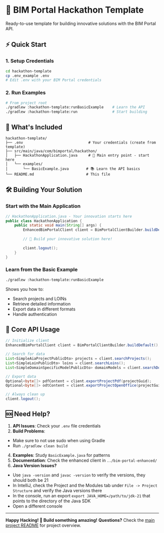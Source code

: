# 🚀 BIM Portal Hackathon Template

Ready-to-use template for building innovative solutions with the BIM Portal API.

## ⚡ Quick Start

### 1. Setup Credentials
```bash
cd hackathon-template
cp .env_example .env
# Edit .env with your BIM Portal credentials
```

### 2. Run Examples
```bash
# From project root
./gradlew :hackathon-template:runBasicExample    # Learn the API
./gradlew :hackathon-template:run                # Start building
```

## 📁 What's Included

```
hackathon-template/
├── .env                              # Your credentials (create from template)
├── src/main/java/com/bimportal/hackathon/
│   ├── HackathonApplication.java     # 🎯 Main entry point - start here
│   └── examples/
│       └── BasicExample.java        # 📚 Learn the API basics
└── README.md                        # This file
```

## 🛠️ Building Your Solution

### Start with the Main Application
```java
// HackathonApplication.java - Your innovation starts here
public class HackathonApplication {
    public static void main(String[] args) {
        EnhancedBimPortalClient client = BimPortalClientBuilder.buildDefault();
        
        // 🚀 Build your innovative solution here!
        
        client.logout();
    }
}
```

### Learn from the Basic Example
```bash
./gradlew :hackathon-template:runBasicExample
```
Shows you how to:
- Search projects and LOINs
- Retrieve detailed information
- Export data in different formats
- Handle authentication

## 🔧 Core API Usage

```java
// Initialize client
EnhancedBimPortalClient client = BimPortalClientBuilder.buildDefault();

// Search for data
List<SimpleAiaProjectPublicDto> projects = client.searchProjects();
List<SimpleLoinPublicDto> loins = client.searchLoins();
List<SimpleDomainSpecificModelPublicDto> domainModels = client.searchDomainModels();

// Export data
Optional<byte[]> pdfContent = client.exportProjectPdf(projectGuid);
Optional<byte[]> odtContent = client.exportProjectOpenOffice(projectGuid);

// Always clean up
client.logout();
```

## 🆘 Need Help?

1. **API Issues**: Check your `.env` file credentials
2. **Build Problems**:
- Make sure to not use sudo when using Gradle
- Run `./gradlew clean build`
4. **Examples**: Study `BasicExample.java` for patterns
5. **Documentation**: Check the enhanced client in `../bim-portal-enhanced/`
6. **Java Version Issues?**
- Use `java -version` and `javac -version` to verify the versions, they should both be 21
- In IntelliJ, check the Project and the Modules tab under `File -> Project Structure` and verify the Java versions there
- In the console, run an export `export JAVA_HOME=/path/to/jdk-21` that points to the directory of the Java SDK
- Open a different console

---

**Happy Hacking! 🎯 Build something amazing!**
**Questions?** Check the [main project README](../README.md) for project overview.
